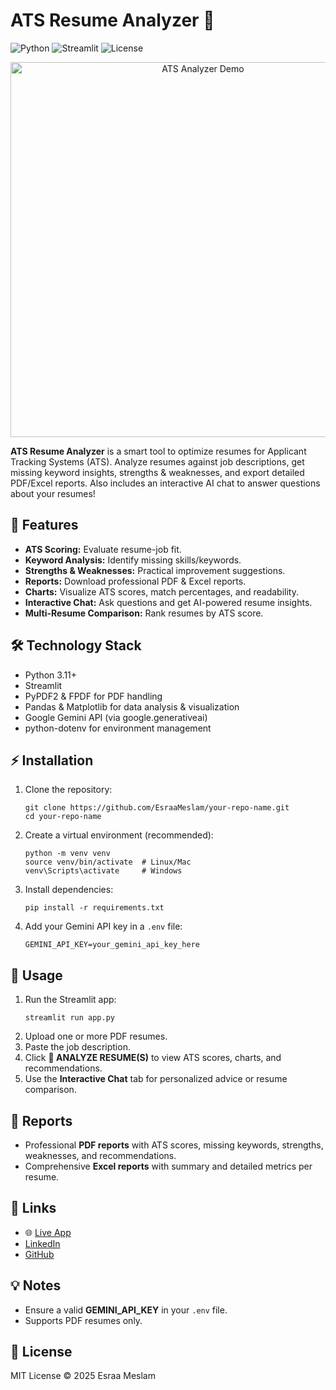 <!DOCTYPE html>
<html lang="en">
<head>
<meta charset="UTF-8">
<title>ATS Resume Analyzer</title>
</head>
<body>
<h1>ATS Resume Analyzer 🚀</h1>

<!-- Badges -->
<p>
  <img src="https://img.shields.io/badge/Python-3.11-blue" alt="Python">
  <img src="https://img.shields.io/badge/Streamlit-1.24-orange" alt="Streamlit">
  <img src="https://img.shields.io/badge/License-MIT-green" alt="License">
</p>

<!-- Demo Image -->
<p align="center">
  <img src="https://i.imgur.com/your-demo-image.png" alt="ATS Analyzer Demo" width="600">
</p>

<p><strong>ATS Resume Analyzer</strong> is a smart tool to optimize resumes for Applicant Tracking Systems (ATS). Analyze resumes against job descriptions, get missing keyword insights, strengths & weaknesses, and export detailed PDF/Excel reports. Also includes an interactive AI chat to answer questions about your resumes!</p>

<h2>🌟 Features</h2>
<ul>
  <li><strong>ATS Scoring:</strong> Evaluate resume-job fit.</li>
  <li><strong>Keyword Analysis:</strong> Identify missing skills/keywords.</li>
  <li><strong>Strengths & Weaknesses:</strong> Practical improvement suggestions.</li>
  <li><strong>Reports:</strong> Download professional PDF & Excel reports.</li>
  <li><strong>Charts:</strong> Visualize ATS scores, match percentages, and readability.</li>
  <li><strong>Interactive Chat:</strong> Ask questions and get AI-powered resume insights.</li>
  <li><strong>Multi-Resume Comparison:</strong> Rank resumes by ATS score.</li>
</ul>

<h2>🛠️ Technology Stack</h2>
<ul>
  <li>Python 3.11+</li>
  <li>Streamlit</li>
  <li>PyPDF2 & FPDF for PDF handling</li>
  <li>Pandas & Matplotlib for data analysis & visualization</li>
  <li>Google Gemini API (via google.generativeai)</li>
  <li>python-dotenv for environment management</li>
</ul>

<h2>⚡ Installation</h2>
<ol>
  <li>Clone the repository:
    <pre><code>git clone https://github.com/EsraaMeslam/your-repo-name.git
cd your-repo-name</code></pre>
  </li>
  <li>Create a virtual environment (recommended):
    <pre><code>python -m venv venv
source venv/bin/activate  # Linux/Mac
venv\Scripts\activate     # Windows</code></pre>
  </li>
  <li>Install dependencies:
    <pre><code>pip install -r requirements.txt</code></pre>
  </li>
  <li>Add your Gemini API key in a <code>.env</code> file:
    <pre><code>GEMINI_API_KEY=your_gemini_api_key_here</code></pre>
  </li>
</ol>

<h2>🚀 Usage</h2>
<ol>
  <li>Run the Streamlit app:
    <pre><code>streamlit run app.py</code></pre>
  </li>
  <li>Upload one or more PDF resumes.</li>
  <li>Paste the job description.</li>
  <li>Click <strong>🚀 ANALYZE RESUME(S)</strong> to view ATS scores, charts, and recommendations.</li>
  <li>Use the <strong>Interactive Chat</strong> tab for personalized advice or resume comparison.</li>
</ol>

<h2>📄 Reports</h2>
<ul>
  <li>Professional <strong>PDF reports</strong> with ATS scores, missing keywords, strengths, weaknesses, and recommendations.</li>
  <li>Comprehensive <strong>Excel reports</strong> with summary and detailed metrics per resume.</li>
</ul>

<h2>🔗 Links</h2>
<ul>
  <li>🌐 <a href="https://smart-ats-analyzer.streamlit.app/" target="_blank">Live App</a></li>
  <li><a href="https://www.linkedin.com/in/esraa-meslam-873a20241" target="_blank">LinkedIn</a></li>
  <li><a href="https://github.com/EsraaMeslam" target="_blank">GitHub</a></li>
</ul>

<h2>💡 Notes</h2>
<ul>
  <li>Ensure a valid <strong>GEMINI_API_KEY</strong> in your <code>.env</code> file.</li>
  <li>Supports PDF resumes only.</li>
</ul>

<h2>📌 License</h2>
<p>MIT License © 2025 Esraa Meslam</p>

</body>
</html>
